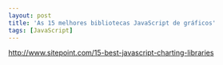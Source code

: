 ```yaml
---
layout: post
title: 'As 15 melhores bibliotecas JavaScript de gráficos'
tags: [JavaScript]
---
```


<http://www.sitepoint.com/15-best-javascript-charting-libraries>
